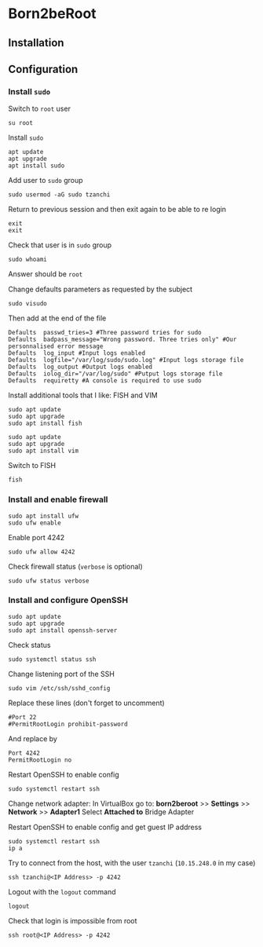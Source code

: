 # Born2beRoot

## Installation

## Configuration

### Install `sudo`

Switch to `root` user
```
su root
```
Install `sudo`
```
apt update
apt upgrade
apt install sudo
```
Add user to `sudo` group
```
sudo usermod -aG sudo tzanchi
```
Return to previous session and then exit again to be able to re login
```
exit
exit
```
Check that user is in `sudo` group
```
sudo whoami
```
Answer should be `root`

Change defaults parameters as requested by the subject
```
sudo visudo
```
Then add at the end of the file
```
Defaults  passwd_tries=3 #Three password tries for sudo
Defaults  badpass_message="Wrong password. Three tries only" #Our personnalised error message
Defaults  log_input #Input logs enabled
Defaults  logfile="/var/log/sudo/sudo.log" #Input logs storage file
Defaults  log_output #Output logs enabled
Defaults  iolog_dir="/var/log/sudo" #Putput logs storage file
Defaults  requiretty #A console is required to use sudo
```

Install additional tools that I like: FISH and VIM
```
sudo apt update
sudo apt upgrade
sudo apt install fish

sudo apt update
sudo apt upgrade
sudo apt install vim
```
Switch to FISH
```
fish
```

### Install and enable firewall
```
sudo apt install ufw
sudo ufw enable
```
Enable port 4242
```
sudo ufw allow 4242
```
Check firewall status (`verbose` is optional)
```
sudo ufw status verbose
```

### Install and configure OpenSSH
```
sudo apt update
sudo apt upgrade
sudo apt install openssh-server
```
Check status 
```
sudo systemctl status ssh
```
Change listening port of the SSH
```
sudo vim /etc/ssh/sshd_config
```
Replace these lines (don't forget to uncomment)
```
#Port 22
#PermitRootLogin prohibit-password
```
And replace by
```
Port 4242
PermitRootLogin no
```
Restart OpenSSH to enable config
```
sudo systemctl restart ssh
```
Change network adapter:
In VirtualBox go to:
**born2beroot** >> **Settings** >> **Network** >> **Adapter1**
Select **Attached to** Bridge Adapter

Restart OpenSSH to enable config and get guest IP address
```
sudo systemctl restart ssh
ip a
```

Try to connect from the host, with the user `tzanchi` (`10.15.248.0` in my case)
```
ssh tzanchi@<IP Address> -p 4242
```
Logout with the `logout` command
```
logout
```
Check that login is impossible from root 
```
ssh root@<IP Address> -p 4242
```
